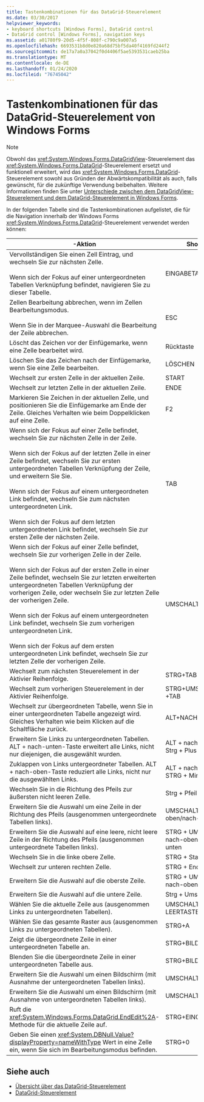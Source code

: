 ```yaml
---
title: Tastenkombinationen für das DataGrid-Steuerelement
ms.date: 03/30/2017
helpviewer_keywords:
- keyboard shortcuts [Windows Forms], DataGrid control
- DataGrid control [Windows Forms], navigation keys
ms.assetid: a01780f9-20d5-4f5f-808f-c790c9a007a5
ms.openlocfilehash: 6693531b8d0e820a68d75bf5da40f4169fd244f2
ms.sourcegitcommit: de17a7a0a37042f0d4406f5ae5393531caeb25ba
ms.translationtype: MT
ms.contentlocale: de-DE
ms.lasthandoff: 01/24/2020
ms.locfileid: "76745042"
---
```

# <a name="keyboard-shortcuts-for-the-windows-forms-datagrid-control"></a>Tastenkombinationen für das DataGrid-Steuerelement von Windows Forms
> [!NOTE]
> Obwohl das <xref:System.Windows.Forms.DataGridView>-Steuerelement das <xref:System.Windows.Forms.DataGrid>-Steuerelement ersetzt und funktionell erweitert, wird das <xref:System.Windows.Forms.DataGrid>-Steuerelement sowohl aus Gründen der Abwärtskompatibilität als auch, falls gewünscht, für die zukünftige Verwendung beibehalten. Weitere Informationen finden Sie unter [Unterschiede zwischen dem DataGridView-Steuerelement und dem DataGrid-Steuerelement in Windows Forms](differences-between-the-windows-forms-datagridview-and-datagrid-controls.md).  
  
 In der folgenden Tabelle sind die Tastenkombinationen aufgelistet, die für die Navigation innerhalb der Windows Forms <xref:System.Windows.Forms.DataGrid>-Steuerelement verwendet werden können:  
  
|-Aktion|Shortcut|  
|------------|--------------|  
|Vervollständigen Sie einen Zell Eintrag, und wechseln Sie zur nächsten Zelle.<br /><br /> Wenn sich der Fokus auf einer untergeordneten Tabellen Verknüpfung befindet, navigieren Sie zu dieser Tabelle.|EINGABETASTE|  
|Zellen Bearbeitung abbrechen, wenn im Zellen Bearbeitungsmodus.<br /><br /> Wenn Sie in der Marquee-Auswahl die Bearbeitung der Zeile abbrechen.|ESC|  
|Löscht das Zeichen vor der Einfügemarke, wenn eine Zelle bearbeitet wird.|Rücktaste|  
|Löschen Sie das Zeichen nach der Einfügemarke, wenn Sie eine Zelle bearbeiten.|LÖSCHEN|  
|Wechselt zur ersten Zelle in der aktuellen Zeile.|START|  
|Wechselt zur letzten Zelle in der aktuellen Zeile.|ENDE|  
|Markieren Sie Zeichen in der aktuellen Zelle, und positionieren Sie die Einfügemarke am Ende der Zeile. Gleiches Verhalten wie beim Doppelklicken auf eine Zelle.|F2|  
|Wenn sich der Fokus auf einer Zelle befindet, wechseln Sie zur nächsten Zelle in der Zeile.<br /><br /> Wenn sich der Fokus auf der letzten Zelle in einer Zeile befindet, wechseln Sie zur ersten untergeordneten Tabellen Verknüpfung der Zeile, und erweitern Sie Sie.<br /><br /> Wenn sich der Fokus auf einem untergeordneten Link befindet, wechseln Sie zum nächsten untergeordneten Link.<br /><br /> Wenn sich der Fokus auf dem letzten untergeordneten Link befindet, wechseln Sie zur ersten Zelle der nächsten Zeile.|TAB|  
|Wenn sich der Fokus auf einer Zelle befindet, wechseln Sie zur vorherigen Zelle in der Zeile.<br /><br /> Wenn sich der Fokus auf der ersten Zelle in einer Zeile befindet, wechseln Sie zur letzten erweiterten untergeordneten Tabellen Verknüpfung der vorherigen Zeile, oder wechseln Sie zur letzten Zelle der vorherigen Zeile.<br /><br /> Wenn sich der Fokus auf einem untergeordneten Link befindet, wechseln Sie zum vorherigen untergeordneten Link.<br /><br /> Wenn sich der Fokus auf dem ersten untergeordneten Link befindet, wechseln Sie zur letzten Zelle der vorherigen Zeile.|UMSCHALTTASTE+TAB|  
|Wechselt zum nächsten Steuerelement in der Aktivier Reihenfolge.|STRG+TAB|  
|Wechselt zum vorherigen Steuerelement in der Aktivier Reihenfolge.|STRG+UMSCHALT +TAB|  
|Wechselt zur übergeordneten Tabelle, wenn Sie in einer untergeordneten Tabelle angezeigt wird. Gleiches Verhalten wie beim Klicken auf die Schaltfläche zurück.|ALT+NACH-UNTEN|  
|Erweitern Sie Links zu untergeordneten Tabellen. ALT + nach-unten-Taste erweitert alle Links, nicht nur diejenigen, die ausgewählt wurden.|ALT + nach-unten oder Strg + Plus Zeichen|  
|Zuklappen von Links untergeordneter Tabellen. ALT + nach-oben-Taste reduziert alle Links, nicht nur die ausgewählten Links.|ALT + nach-oben oder STRG + Minus Zeichen|  
|Wechseln Sie in die Richtung des Pfeils zur äußersten nicht leeren Zelle.|Strg + Pfeil|  
|Erweitern Sie die Auswahl um eine Zeile in der Richtung des Pfeils (ausgenommen untergeordnete Tabellen links).|UMSCHALT + nach-oben/nach-unten|  
|Erweitern Sie die Auswahl auf eine leere, nicht leere Zeile in der Richtung des Pfeils (ausgenommen untergeordnete Tabellen links).|STRG + UMSCHALT + nach-oben/nach-unten|  
|Wechseln Sie in die linke obere Zelle.|STRG + Startseite|  
|Wechselt zur unteren rechten Zelle.|STRG + Ende|  
|Erweitern Sie die Auswahl auf die oberste Zeile.|STRG + UMSCHALT + nach-oben|  
|Erweitern Sie die Auswahl auf die untere Zeile.|Strg + Umschalt + Ende|  
|Wählen Sie die aktuelle Zeile aus (ausgenommen Links zu untergeordneten Tabellen).|UMSCHALT + LEERTASTE|  
|Wählen Sie das gesamte Raster aus (ausgenommen Links zu untergeordneten Tabellen).|STRG+A|  
|Zeigt die übergeordnete Zeile in einer untergeordneten Tabelle an.|STRG+BILD-AB|  
|Blenden Sie die übergeordnete Zeile in einer untergeordneten Tabelle aus.|STRG+BILD-AUF|  
|Erweitern Sie die Auswahl um einen Bildschirm (mit Ausnahme der untergeordneten Tabellen links).|UMSCHALT+BILD-AB|  
|Erweitern Sie die Auswahl um einen Bildschirm (mit Ausnahme von untergeordneten Tabellen links).|UMSCHALT+BILD-AUF|  
|Ruft die <xref:System.Windows.Forms.DataGrid.EndEdit%2A>-Methode für die aktuelle Zeile auf.|STRG+EINGABE|  
|Geben Sie einen <xref:System.DBNull.Value?displayProperty=nameWithType> Wert in eine Zelle ein, wenn Sie sich im Bearbeitungsmodus befinden.|STRG+0|  
  
## <a name="see-also"></a>Siehe auch

- [Übersicht über das DataGrid-Steuerelement](datagrid-control-overview-windows-forms.md)
- [DataGrid-Steuerelement](datagrid-control-windows-forms.md)
